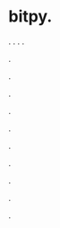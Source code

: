 # bitpy.
.
.
.
.












.






















































.
























.



























.

















































































.































































.































































































.















.


































































.




























.
